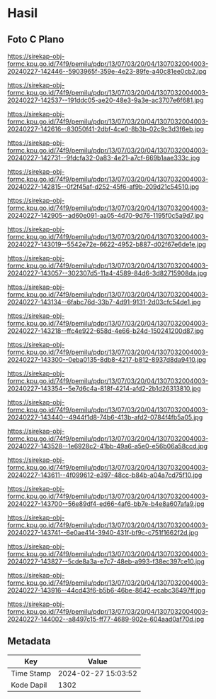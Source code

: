 # Hasil

## Foto C Plano

https://sirekap-obj-formc.kpu.go.id/74f9/pemilu/pdpr/13/07/03/20/04/1307032004003-20240227-142446--5903965f-359e-4e23-89fe-a40c81ee0cb2.jpg

https://sirekap-obj-formc.kpu.go.id/74f9/pemilu/pdpr/13/07/03/20/04/1307032004003-20240227-142537--191ddc05-ae20-48e3-9a3e-ac3707e6f681.jpg

https://sirekap-obj-formc.kpu.go.id/74f9/pemilu/pdpr/13/07/03/20/04/1307032004003-20240227-142616--83050f41-2dbf-4ce0-8b3b-02c9c3d3f6eb.jpg

https://sirekap-obj-formc.kpu.go.id/74f9/pemilu/pdpr/13/07/03/20/04/1307032004003-20240227-142731--9fdcfa32-0a83-4e21-a7cf-669b1aae333c.jpg

https://sirekap-obj-formc.kpu.go.id/74f9/pemilu/pdpr/13/07/03/20/04/1307032004003-20240227-142815--0f2f45af-d252-45f6-af9b-209d21c54510.jpg

https://sirekap-obj-formc.kpu.go.id/74f9/pemilu/pdpr/13/07/03/20/04/1307032004003-20240227-142905--ad60e091-aa05-4d70-9d76-1195f0c5a9d7.jpg

https://sirekap-obj-formc.kpu.go.id/74f9/pemilu/pdpr/13/07/03/20/04/1307032004003-20240227-143019--5542e72e-6622-4952-b887-d02f67e6de1e.jpg

https://sirekap-obj-formc.kpu.go.id/74f9/pemilu/pdpr/13/07/03/20/04/1307032004003-20240227-143057--302307d5-11a4-4589-84d6-3d82715908da.jpg

https://sirekap-obj-formc.kpu.go.id/74f9/pemilu/pdpr/13/07/03/20/04/1307032004003-20240227-143134--6fabc76d-33b7-4d91-9131-2d03cfc54de1.jpg

https://sirekap-obj-formc.kpu.go.id/74f9/pemilu/pdpr/13/07/03/20/04/1307032004003-20240227-143218--ffc4e922-658d-4e66-b24d-150241200d87.jpg

https://sirekap-obj-formc.kpu.go.id/74f9/pemilu/pdpr/13/07/03/20/04/1307032004003-20240227-143300--0eba0135-8db8-4217-b812-8937d8da9410.jpg

https://sirekap-obj-formc.kpu.go.id/74f9/pemilu/pdpr/13/07/03/20/04/1307032004003-20240227-143354--5e7d6c4a-818f-4214-afd2-2b1d26313810.jpg

https://sirekap-obj-formc.kpu.go.id/74f9/pemilu/pdpr/13/07/03/20/04/1307032004003-20240227-143440--4944f1d8-74b6-413b-afd2-0784f4fb5a05.jpg

https://sirekap-obj-formc.kpu.go.id/74f9/pemilu/pdpr/13/07/03/20/04/1307032004003-20240227-143528--1e6928c2-41bb-49a6-a5e0-e56b06a58ccd.jpg

https://sirekap-obj-formc.kpu.go.id/74f9/pemilu/pdpr/13/07/03/20/04/1307032004003-20240227-143611--4f099612-e397-48cc-b84b-a04a7cd75f10.jpg

https://sirekap-obj-formc.kpu.go.id/74f9/pemilu/pdpr/13/07/03/20/04/1307032004003-20240227-143700--56e89df4-ed66-4af6-bb7e-b4e8a607afa9.jpg

https://sirekap-obj-formc.kpu.go.id/74f9/pemilu/pdpr/13/07/03/20/04/1307032004003-20240227-143741--6e0ae414-3940-431f-bf9c-c751f1662f2d.jpg

https://sirekap-obj-formc.kpu.go.id/74f9/pemilu/pdpr/13/07/03/20/04/1307032004003-20240227-143827--5cde8a3a-e7c7-48eb-a993-f38ec397ce10.jpg

https://sirekap-obj-formc.kpu.go.id/74f9/pemilu/pdpr/13/07/03/20/04/1307032004003-20240227-143916--44cd43f6-b5b6-46be-8642-ecabc36497ff.jpg

https://sirekap-obj-formc.kpu.go.id/74f9/pemilu/pdpr/13/07/03/20/04/1307032004003-20240227-144002--a8497c15-ff77-4689-902e-604aad0af70d.jpg


## Metadata

| Key        | Value               |
| ---------- | ------------------- |
| Time Stamp | 2024-02-27 15:03:52 |
| Kode Dapil | 1302                |



